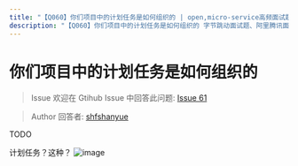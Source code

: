 ```yaml
---
title: "【Q060】你们项目中的计划任务是如何组织的 | open,micro-service高频面试题"
description: "【Q060】你们项目中的计划任务是如何组织的 字节跳动面试题、阿里腾讯面试题、美团小米面试题。"
---
```


# 你们项目中的计划任务是如何组织的

> Issue
> 欢迎在 Gtihub Issue 中回答此问题: [Issue 61](https://github.com/shfshanyue/Daily-Question/issues/61)

> Author
> 回答者: [shfshanyue](https://github.com/shfshanyue)

TODO

计划任务？这种？
![image](https://user-images.githubusercontent.com/57755075/97030224-0f88d900-1591-11eb-8194-73ef01955e2f.png)
